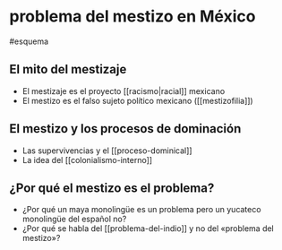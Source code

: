 # problema del mestizo en México
#esquema  

## El mito del mestizaje

- El mestizaje es el proyecto [[racismo|racial]] mexicano
- El mestizo es el falso sujeto político mexicano ([[mestizofilia]])

## El mestizo y los procesos de dominación

- Las supervivencias y el [[proceso-dominical]]
- La idea del [[colonialismo-interno]]

## ¿Por qué el mestizo es el problema?

- ¿Por qué un maya monolingüe es un problema pero un yucateco monolingüe del español no?
- ¿Por qué se habla del [[problema-del-indio]] y no del «problema del mestizo»?
